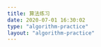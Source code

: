 ```yaml
---
title: 算法练习
date: 2020-07-01 16:30:02
type: "algorithm-practice"
layout: "algorithm-practice"
---
```

